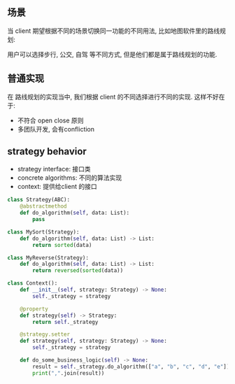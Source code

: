 ## 场景

当 client 期望根据不同的场景切换同一功能的不同用法, 比如地图软件里的路线规划:

用户可以选择步行, 公交, 自驾 等不同方式, 但是他们都是属于路线规划的功能.

## 普通实现

在 路线规划的实现当中, 我们根据 client 的不同选择进行不同的实现. 这样不好在于:

- 不符合 open close 原则
- 多团队开发, 会有confliction

## strategy behavior

- strategy interface: 接口类
- concrete algorithms: 不同的算法实现
- context: 提供给client 的接口

```python
class Strategy(ABC):
    @abstractmethod
    def do_algorithm(self, data: List):
        pass

class MySort(Strategy):
    def do_algorithm(self, data: List) -> List:
        return sorted(data)

class MyReverse(Strategy):
    def do_algorithm(self, data: List) -> List:
        return reversed(sorted(data))

class Context():
    def __init__(self, strategy: Strategy) -> None:
        self._strategy = strategy

    @property
    def strategy(self) -> Strategy:
        return self._strategy

    @strategy.setter
    def strategy(self, strategy: Strategy) -> None:
        self._strategy = strategy

    def do_some_business_logic(self) -> None:
        result = self._strategy.do_algorithm(["a", "b", "c", "d", "e"])
        print(",".join(result))
```